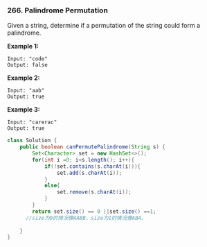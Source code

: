 ### 266. Palindrome Permutation

Given a string, determine if a permutation of the string could form a palindrome.

**Example 1:**

```
Input: "code"
Output: false
```

**Example 2:**

```
Input: "aab"
Output: true
```

**Example 3:**

```
Input: "carerac"
Output: true
```

~~~java
class Solution {
    public boolean canPermutePalindrome(String s) {
        Set<Character> set = new HashSet<>();
        for(int i =0; i<s.length(); i++){
            if(!set.contains(s.charAt(i))){
                set.add(s.charAt(i));
            }
            else{
                set.remove(s.charAt(i));
            }
        }
        return set.size() == 0 ||set.size() ==1;
      //size为0的情况像AABB，size为1的情况像ABA。
        
    }
}
~~~

